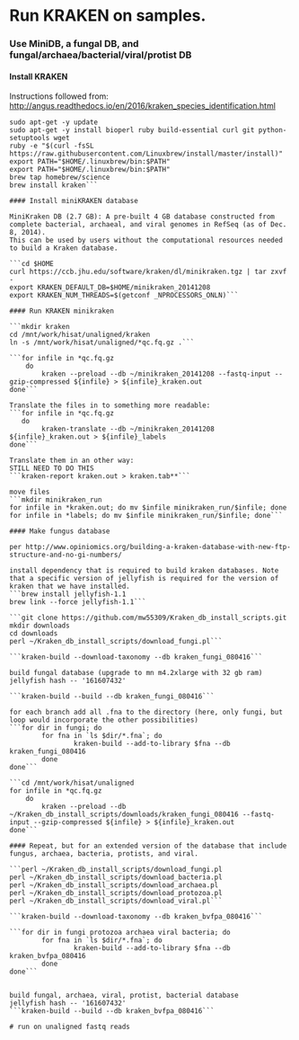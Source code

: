 # Run KRAKEN on samples. 
### Use MiniDB, a fungal DB, and fungal/archaea/bacterial/viral/protist DB

#### Install KRAKEN

Instructions followed from: http://angus.readthedocs.io/en/2016/kraken_species_identification.html
```cd ~
sudo apt-get -y update
sudo apt-get -y install bioperl ruby build-essential curl git python-setuptools wget
ruby -e "$(curl -fsSL https://raw.githubusercontent.com/Linuxbrew/install/master/install)"
export PATH="$HOME/.linuxbrew/bin:$PATH"
export PATH="$HOME/.linuxbrew/bin:$PATH"
brew tap homebrew/science
brew install kraken```

#### Install miniKRAKEN database

MiniKraken DB (2.7 GB): A pre-built 4 GB database constructed from complete bacterial, archaeal, and viral genomes in RefSeq (as of Dec. 8, 2014). 
This can be used by users without the computational resources needed to build a Kraken database.

```cd $HOME
curl https://ccb.jhu.edu/software/kraken/dl/minikraken.tgz | tar zxvf -
export KRAKEN_DEFAULT_DB=$HOME/minikraken_20141208
export KRAKEN_NUM_THREADS=$(getconf _NPROCESSORS_ONLN)```

#### Run KRAKEN minikraken

```mkdir kraken
cd /mnt/work/hisat/unaligned/kraken
ln -s /mnt/work/hisat/unaligned/*qc.fq.gz .```

```for infile in *qc.fq.gz
    do
        kraken --preload --db ~/minikraken_20141208 --fastq-input --gzip-compressed ${infile} > ${infile}_kraken.out
done```

Translate the files in to something more readable: 
```for infile in *qc.fq.gz
   do
        kraken-translate --db ~/minikraken_20141208 ${infile}_kraken.out > ${infile}_labels
done```

Translate them in an other way:
STILL NEED TO DO THIS
```kraken-report kraken.out > kraken.tab**```

move files
```mkdir minikraken_run
for infile in *kraken.out; do mv $infile minikraken_run/$infile; done
for infile in *labels; do mv $infile minikraken_run/$infile; done```

#### Make fungus database

per http://www.opiniomics.org/building-a-kraken-database-with-new-ftp-structure-and-no-gi-numbers/

install dependency that is required to build kraken databases. Note that a specific version of jellyfish is required for the version of kraken that we have installed. 
```brew install jellyfish-1.1
brew link --force jellyfish-1.1```

```git clone https://github.com/mw55309/Kraken_db_install_scripts.git
mkdir downloads
cd downloads
perl ~/Kraken_db_install_scripts/download_fungi.pl```

```kraken-build --download-taxonomy --db kraken_fungi_080416```

build fungal database (upgrade to mn m4.2xlarge with 32 gb ram)
jellyfish hash -- '161607432'

```kraken-build --build --db kraken_fungi_080416```

for each branch add all .fna to the directory (here, only fungi, but loop would incorporate the other possibilities)
```for dir in fungi; do
        for fna in `ls $dir/*.fna`; do
                kraken-build --add-to-library $fna --db kraken_fungi_080416
        done
done```

```cd /mnt/work/hisat/unaligned
for infile in *qc.fq.gz
    do
        kraken --preload --db ~/Kraken_db_install_scripts/downloads/kraken_fungi_080416 --fastq-input --gzip-compressed ${infile} > ${infile}_kraken.out
done```

#### Repeat, but for an extended version of the database that include fungus, archaea, bacteria, protists, and viral. 

```perl ~/Kraken_db_install_scripts/download_fungi.pl
perl ~/Kraken_db_install_scripts/download_bacteria.pl
perl ~/Kraken_db_install_scripts/download_archaea.pl
perl ~/Kraken_db_install_scripts/download_protozoa.pl
perl ~/Kraken_db_install_scripts/download_viral.pl```

```kraken-build --download-taxonomy --db kraken_bvfpa_080416```

```for dir in fungi protozoa archaea viral bacteria; do
        for fna in `ls $dir/*.fna`; do
                kraken-build --add-to-library $fna --db kraken_bvfpa_080416
        done
done```


build fungal, archaea, viral, protist, bacterial database
jellyfish hash -- '161607432'
```kraken-build --build --db kraken_bvfpa_080416```

# run on unaligned fastq reads


